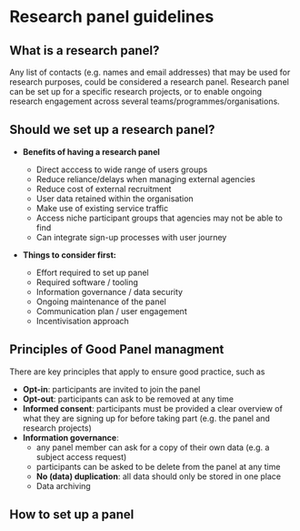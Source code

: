 # Research panel guidelines

## What is a research panel?

Any list of contacts (e.g. names and email addresses) that may be used for research purposes, could be considered a research panel.
Research panel can be set up for a specific research projects, or to enable ongoing research engagement across several teams/programmes/organisations.  

## Should we set up a research panel?

- **Benefits of having a research panel**
  - Direct acccess to wide range of users groups
  - Reduce reliance/delays when managing external agencies
  - Reduce cost of external recruitment
  - User data retained within the organisation
  - Make use of existing service traffic
  - Access niche participant groups that agencies may not be able to find
  - Can integrate sign-up processes with user journey

- **Things to consider first:**
  - Effort required to set up panel
  - Required software / tooling
  - Information governance / data security
  - Ongoing maintenance of the panel
  - Communication plan / user engagement
  - Incentivisation approach
  
## Principles of Good Panel managment

There are key principles that apply to ensure good practice, such as

- **Opt-in**: participants are invited to join the panel
- **Opt-out**: participants can ask to be removed at any time
- **Informed consent**: participants must be provided a clear overview of what they are signing up for before taking part (e.g. the panel and research projects)
- **Information governance**:
  - any panel member can ask for a copy of their own data (e.g. a subject access request)
  - participants can be asked to be delete from the panel at any time
  - **No (data) duplication**: all data should only be stored in one place
  - Data archiving

## How to set up a panel
